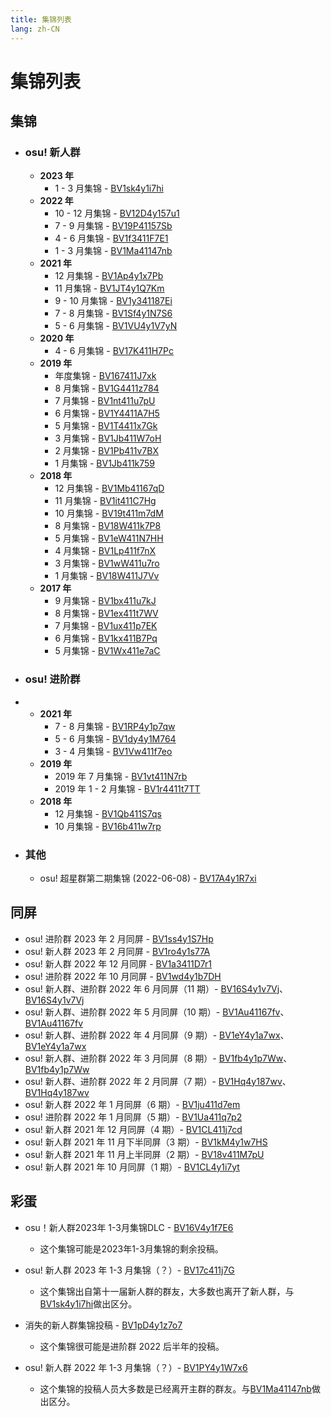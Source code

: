 ```yaml
---
title: 集锦列表
lang: zh-CN
---
```


# 集锦列表

## 集锦

<!-- 新的放上面 -->

- ### osu! 新人群
	- **2023 年**
		- 1 - 3 月集锦 - [BV1sk4y1i7hi](https://www.bilibili.com/video/BV1sk4y1i7hi)	
	- **2022 年**
		- 10 - 12 月集锦 - [BV12D4y157u1](https://www.bilibili.com/video/BV12D4y157u1)
		- 7 - 9 月集锦 - [BV19P41157Sb](https://www.bilibili.com/video/BV19P41157Sb)
		- 4 - 6 月集锦 - [BV1f3411F7E1](https://www.bilibili.com/video/BV1f3411F7E1)
		- 1 - 3 月集锦 - [BV1Ma41147nb](https://www.bilibili.com/video/BV1Ma41147nb)
	- **2021 年**
		- 12 月集锦 - [BV1Ap4y1x7Pb](https://www.bilibili.com/video/BV1Ap4y1x7Pb)
		- 11 月集锦 - [BV1JT4y1Q7Km](https://www.bilibili.com/video/BV1JT4y1Q7Km)
		- 9 - 10 月集锦 -  [BV1y341187Ei](https://www.bilibili.com/video/BV1y341187Ei)
		- 7 - 8 月集锦 -  [BV1Sf4y1N7S6](https://www.bilibili.com/video/BV1Sf4y1N7S6)
		- 5 - 6 月集锦 - [BV1VU4y1V7yN](https://www.bilibili.com/video/BV1VU4y1V7yN)
	- **2020 年**
		- 4 - 6 月集锦 - [BV17K411H7Pc](https://www.bilibili.com/video/BV17K411H7Pc)
	- **2019 年**
		- 年度集锦 - [BV167411J7xk](https://www.bilibili.com/video/BV167411J7xk)
		- 8 月集锦 - [BV1G4411z784](https://www.bilibili.com/video/BV1G4411z784)
		- 7 月集锦 - [BV1nt411u7pU](https://www.bilibili.com/video/BV1nt411u7pU)
		- 6 月集锦 - [BV1Y4411A7H5](https://www.bilibili.com/video/BV1Y4411A7H5)
		- 5 月集锦 - [BV1T4411x7Gk](https://www.bilibili.com/video/BV1T4411x7Gk)
		- 3 月集锦 - [BV1Jb411W7oH](https://www.bilibili.com/video/BV1Jb411W7oH)
		- 2 月集锦 - [BV1Pb411v7BX](https://www.bilibili.com/video/BV1Pb411v7BX)
		- 1 月集锦 - [BV1Jb411k759](https://www.bilibili.com/video/BV1Jb411k759)
	- **2018 年**
		- 12 月集锦 - [BV1Mb41167qD](https://www.bilibili.com/video/BV1Mb41167qD)
		- 11 月集锦 - [BV1it411C7Hg](https://www.bilibili.com/video/BV1it411C7Hg)
		- 10 月集锦 - [BV19t411m7dM](https://www.bilibili.com/video/BV19t411m7dM)
		- 8 月集锦 - [BV18W411k7P8](https://www.bilibili.com/video/BV18W411k7P8)
		- 5 月集锦 - [BV1eW411N7HH](https://www.bilibili.com/video/BV1eW411N7HH)
		- 4 月集锦 - [BV1Lp411f7nX](https://www.bilibili.com/video/BV1Lp411f7nX)
		- 3 月集锦 - [BV1wW411u7ro](https://www.bilibili.com/video/BV1wW411u7ro)
		- 1 月集锦 - [BV18W411J7Vv](https://www.bilibili.com/video/BV18W411J7Vv)
	- **2017 年**
		- 9 月集锦 - [BV1bx411u7kJ](https://www.bilibili.com/video/BV1bx411u7kJ)
		- 8 月集锦 - [BV1ex411t7WV](https://www.bilibili.com/video/BV1ex411t7WV)
		- 7 月集锦 - [BV1ux411p7EK](https://www.bilibili.com/video/BV1ux411p7EK)
		- 6 月集锦 - [BV1kx411B7Pq](https://www.bilibili.com/video/BV1kx411B7Pq)
		- 5 月集锦 - [BV1Wx411e7aC](https://www.bilibili.com/video/BV1Wx411e7aC)
- ### osu! 进阶群
- 	- **2021 年**
		-  7 - 8 月集锦 -  [BV1RP4y1p7qw](https://www.bilibili.com/video/BV1RP4y1p7qw)
		-  5 - 6 月集锦 - [BV1dy4y1M764](https://www.bilibili.com/video/BV1dy4y1M764)
		-  3 - 4 月集锦 - [BV1Vw411f7eo](https://www.bilibili.com/video/BV1Vw411f7eo)
	- **2019 年**
		- 2019 年 7 月集锦 - [BV1vt411N7rb](https://www.bilibili.com/video/BV1vt411N7rb)
		- 2019 年 1 - 2 月集锦 - [BV1r4411t7TT](https://www.bilibili.com/video/BV1r4411t7TT)
	- **2018 年**
		- 12 月集锦 - [BV1Qb411S7qs](https://www.bilibili.com/video/BV1Qb411S7qs)
		- 10 月集锦 - [BV16b411w7rp](https://www.bilibili.com/video/BV16b411w7rp)
- ### 其他
	- osu! 超星群第二期集锦 (2022-06-08) - [BV17A4y1R7xi](https://www.bilibili.com/video/BV17A4y1R7xi)


## 同屏

- osu! 进阶群 2023 年 2 月同屏 - [BV1ss4y1S7Hp](https://www.bilibili.com/video/BV1ss4y1S7Hp)
- osu! 新人群 2023 年 2 月同屏 - [BV1ro4y1s77A](https://www.bilibili.com/video/BV1ro4y1s77A)
- osu! 新人群 2022 年 12 月同屏 - [BV1a3411D7r1](https://www.bilibili.com/video/BV1a3411D7r1)
- osu! 进阶群 2022 年 10 月同屏 - [BV1wd4y1b7DH](https://www.bilibili.com/video/BV1wd4y1b7DH)
- osu! 新人群、进阶群 2022 年 6 月同屏（11 期）- [BV16S4y1v7Vj](https://www.bilibili.com/video/BV16S4y1v7Vj?p=1)、[BV16S4y1v7Vj](https://www.bilibili.com/video/BV16S4y1v7Vj?p=2)
- osu! 新人群、进阶群 2022 年 5 月同屏（10 期）- [BV1Au41167fv](https://www.bilibili.com/video/BV1Au41167fv?p=1)、[BV1Au41167fv](https://www.bilibili.com/video/BV1Au41167fv?p=2)
- osu! 新人群、进阶群 2022 年 4 月同屏（9 期）- [BV1eY4y1a7wx](https://www.bilibili.com/video/BV1eY4y1a7wx?p=1)、[BV1eY4y1a7wx](https://www.bilibili.com/video/BV1eY4y1a7wx?p=2)
- osu! 新人群、进阶群 2022 年 3 月同屏（8 期）- [BV1fb4y1p7Ww](https://www.bilibili.com/video/BV1fb4y1p7Ww?p=1)、[BV1fb4y1p7Ww](https://www.bilibili.com/video/BV1fb4y1p7Ww?p=2)
- osu! 新人群、进阶群 2022 年 2 月同屏（7 期）- [BV1Hq4y187wv](https://www.bilibili.com/video/BV1Hq4y187wv?p=1)、[BV1Hq4y187wv](https://www.bilibili.com/video/BV1Hq4y187wv?p=2)
- osu! 新人群 2022 年 1 月同屏（6 期）- [BV1ju411d7em](https://www.bilibili.com/video/BV1ju411d7em)
- osu! 进阶群 2022 年 1 月同屏（5 期）- [BV1Ua411q7p2](https://www.bilibili.com/video/BV1Ua411q7p2)
- osu! 新人群 2021 年 12 月同屏（4 期）- [BV1CL411j7cd](https://www.bilibili.com/video/BV1CL411j7cd)
- osu! 新人群 2021 年 11 月下半同屏（3 期）- [BV1kM4y1w7HS](https://www.bilibili.com/video/BV1kM4y1w7HS)
- osu! 新人群 2021 年 11 月上半同屏（2 期）- [BV18v411M7pU](https://www.bilibili.com/video/BV18v411M7pU)
- osu! 新人群 2021 年 10 月同屏（1 期）- [BV1CL4y1i7yt](https://www.bilibili.com/video/BV1CL4y1i7yt)

## 彩蛋

- osu！新人群2023年 1-3月集锦DLC - [BV16V4y1f7E6](https://www.bilibili.com/video/BV16V4y1f7E6)
  - 这个集锦可能是2023年1-3月集锦的剩余投稿。	 
- osu! 新人群 2023 年 1-3 月集锦（？）- [BV17c411j7G](https://www.bilibili.com/video/BV17c411j7G5/)
  - 这个集锦出自第十一届新人群的群友，大多数也离开了新人群，与[BV1sk4y1i7hi](https://www.bilibili.com/video/BV1sk4y1i7hi)做出区分。
- 消失的新人群集锦投稿 - [BV1pD4y1z7o7](https://www.bilibili.com/video/BV1pD4y1z7o7)
  - 这个集锦很可能是进阶群 2022 后半年的投稿。

- osu! 新人群 2022 年 1-3 月集锦（？）- [BV1PY4y1W7x6](https://www.bilibili.com/video/BV1PY4y1W7x6)
  - 这个集锦的投稿人员大多数是已经离开主群的群友。与[BV1Ma41147nb](https://www.bilibili.com/video/BV1Ma41147nb)做出区分。
